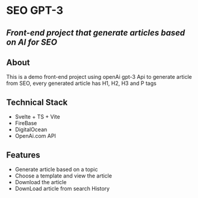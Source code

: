 # SEO GPT-3
## _Front-end project that generate articles based on AI for SEO_
## About
This is a demo front-end project using openAi gpt-3 Api to generate article from SEO, every generated article has H1, H2, H3 and P tags 

## Technical Stack

- Svelte + TS + Vite
- FireBase
- DigitalOcean
- OpenAi.com API
## Features

- Generate article based on a topic
- Choose a template and view the article
- Download the article
- DownLoad article from search History


